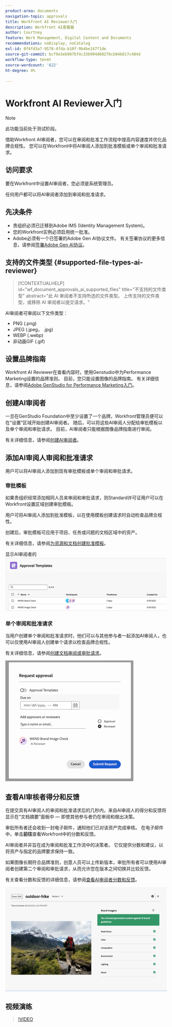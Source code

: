 ```yaml
---
product-area: documents
navigation-topic: approvals
title: Workfront AI Reviewer入门
description: Workfront AI查看器
author: Courtney
feature: Work Management, Digital Content and Documents
recommendations: noDisplay, noCatalog
exl-id: 0f4fd3a7-9578-4fda-b10f-9b4be147f1de
source-git-commit: bcf9e3eb987bf4c33b994d68276cb04b817c484d
workflow-type: tm+mt
source-wordcount: '622'
ht-degree: 4%

---
```


# Workfront AI Reviewer入门

>[!NOTE]
>
>此功能当前处于测试阶段。

借助Workfront AI审阅者，您可以在审阅和批准工作流程中提高内容速度并优化品牌合规性。 您可以在Workfront中将AI审阅人添加到批准模板或单个审阅和批准请求。

## 访问要求

要在Workfront中设置AI审阅者，您必须是系统管理员。

任何用户都可以将AI审阅者添加到审阅和批准请求。


## 先决条件

* 贵组织必须已迁移到Adobe IMS (Identity Management System)。
* 您的Workfront实例必须启用统一批准。
* Adobe必须有一个已签署的Adobe Gen AI协议文件。
有关签署协议的更多信息，请参阅[签署Adobe Gen AI协议](/help/quicksilver/workfront-basics/ai-assistant/ai-assistant-overview.md#sign-the-adobe-gen-ai-agreement)。


## 支持的文件类型 {#supported-file-types-ai-reviewer}

>[!CONTEXTUALHELP]
>id="wf_document_approvals_ai_supported_files"
>title="不支持的文件类型"
>abstract="此 AI 审阅者不支持所选的文件类型。 上传支持的文件类型，或移除 AI 审阅者以提交请求。"

AI审阅者可审阅以下文件类型：

* PNG (.png)
* JPEG (.jpeg， .jpg)
* WEBP (.webp)
* 非动画GIF (.gif)

## 设置品牌指南

Workfront AI Reviewer在查看内容时，使用Genstudio中为Performance Marketing设置的品牌准则。 目前，您只能设置图像的品牌指南。 有关详细信息，请参阅[Adobe GenStudio for Performance Marketing入门](https://experienceleague.adobe.com/en/docs/genstudio-for-performance-marketing/user-guide/get-started)。


## 创建AI审阅者

一旦在GenStudio Foundation中至少设置了一个品牌，Workfront管理员便可以在“设置”区域开始创建AI审阅者。 随后，可以将这些AI审阅人分配给审批模板以及单个审阅和审批请求。 目前，AI审阅者只能根据图像品牌指南进行审阅。

有关详细信息，请参阅[创建AI审阅者](/help/quicksilver/review-and-approve-work/document-reviews-and-approvals/set-up-ai-reviewer.md)。

## 添加AI审阅人审阅和批准请求

用户可以将AI审阅人添加到现有审批模板或单个审阅和审批请求。

### 审批模板

如果贵组织经常添加相同人员来审阅和审批请求，则Standard许可证用户可以在Workfront设置区域创建审批模板。

用户可将AI审阅人添加到批准模板，以在使用模板创建请求时自动检查品牌合规性。

创建后，审批模板可应用于项目、任务或问题的文档区域中的资产。

有关详细信息，请参阅[为资源和文档创建批准模板](/help/quicksilver/review-and-approve-work/document-reviews-and-approvals/manage-document-approvals/create-approval-template.md)。

显示AI审阅者的![模板列表](assets/ai-review-templates.png)

### 单个审阅和批准请求

当用户创建单个审阅和批准请求时，他们可以与其他参与者一起添加AI审阅人，也可以仅使用AI审阅人创建单个请求以检查品牌合规性。

有关详细信息，请参阅[创建文档审阅或审批请求](/help/quicksilver/review-and-approve-work/document-reviews-and-approvals/manage-document-approvals/create-a-document-approval.md)。


![AI审阅人已添加到单个审批请求](assets/ad-ai-reviewer-to-request.png)

## 查看AI审核者得分和反馈

在提交具有AI审阅人的审阅和批准请求后的几秒内，来自AI审阅人的得分和反馈将显示在“文档摘要”面板中 — 即使其他参与者仍在审阅和做出决策。

审批所有者还会收到一封电子邮件，通知他们已对该资产完成审核。 在电子邮件中，单击&#x200B;**前往**&#x200B;查看Workfront中的分数和反馈。

AI审阅者并非旨在成为审阅和批准工作流中的决策者。 它仅提供分数和建议，以将资产与指定的品牌要求保持一致。

如果图像长期符合品牌准则，创意人员可以上传新版本，审批所有者可以使用AI审阅者创建第二个审阅和审批请求，从而允许您在版本之间切换并比较反馈。

有关查看分数和反馈的详细信息，请参阅[查看AI审阅者分数和反馈](/help/quicksilver/review-and-approve-work/document-reviews-and-approvals/view-ai-reviewer-feedback.md)。


![AI审核者反馈](assets/ai-reviewer-feedback.png)


## 视频演练

>[!VIDEO](https://video.tv.adobe.com/v/3470847/)